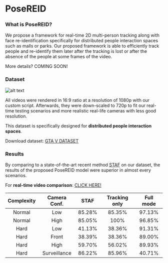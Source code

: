 # PoseREID

### What is PoseREID?
We propose a framework for real-time 2D multi-person tracking along with face re-identification specifically for distributed people interaction spaces such as malls or parks. Our proposed framework is able to efficiently track people and re-identify them later after the tracking is lost or after the absence of the people at some frames of the video.

More details? COMING SOON!

### Dataset

![alt text](https://i.ibb.co/zXdCb6d/git-new.jpg)

All videos were rendered in 16:9 ratio at a resolution of 1080p with our custom script. Afterwards, they were down-scaled to 720p to fit our real-time testing scenarios and more realistic real-life cameras with less good resolution. 

This dataset is specifically designed for **distributed people interaction spaces**.

Download dataset: [GTA V DATASET](https://drive.google.com/open?id=1jZjTxRO3tv412f1XIBMAp8DDd5EFGhYu)

### Results
By comparing to a state-of-the-art recent method [STAF](https://cmu-perceptual-computing-lab.github.io/spatio-temporal-affinity-fields/) on our dataset, the results of the proposed PoseREID model were superior in almost every scenarios.

For **real-time video comparison**: [CLICK HERE!](https://drive.google.com/open?id=1WLGrRAdQPV-tA9B2OZPEwwMvFDVAymqX)

| Complexity | Camera Conf. | STAF | Tracking only | Full mode |
| :-------------: | :-------------: | :-------------: | :-------------: | :-------------: |
| Normal | Low | 85.28% | 85.35% | 97.13% |
| Normal | High | 85.05% | 100% | 96.85% |
| Hard | Low | 41.13% | 38.36% | 91.31% |
| Hard | Front | 38.39% | 38.36% | 89.00% |
| Hard | High | 59.70% | 56.02% | 89.93% |
| Hard | Surveillance | 86.22% | 85.96% | 40.71% |

